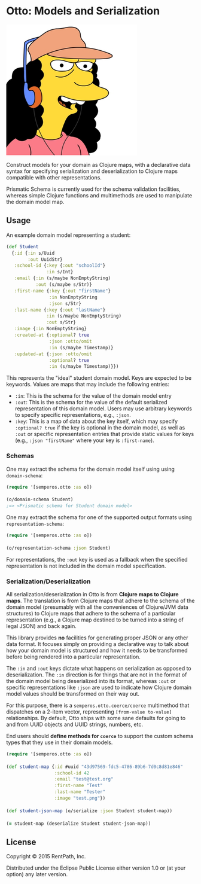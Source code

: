 # Otto: Models and Serialization

<img src="/doc/otto.jpg" alt="Otto" title="Otto" />

Construct models for your domain as Clojure maps, with a declarative data syntax for specifying serialization and deserialization to Clojure maps compatible with other representations.

Prismatic Schema is currently used for the schema validation facilities, whereas simple Clojure functions and multimethods are used to manipulate the domain model map.

## Usage

An example domain model representing a student:

```clj
(def Student
  {:id {:in s/Uuid
        :out UuidStr}
   :school-id {:key {:out "schoolId"}
               :in s/Int}
   :email {:in (s/maybe NonEmptyString)
           :out (s/maybe s/Str)}
   :first-name {:key {:out "firstName"}
                :in NonEmptyString
                :json s/Str}
   :last-name {:key {:out "lastName"}
               :in (s/maybe NonEmptyString)
               :out s/Str}
   :image {:in NonEmptyString}
   :created-at {:optional? true
                :json :otto/omit
                :in (s/maybe Timestamp)}
   :updated-at {:json :otto/omit
                :optional? true
                :in (s/maybe Timestamp)}})
```

This represents the "ideal" student domain model. Keys are expected to be keywords. Values are maps that may include the following entries:

 * `:in`: This is the schema for the value of the domain model entry
 * `:out`: This is the schema for the value of the default serialized representation of this domain model. Users may use arbitrary keywords to specify specific representations, e.g., `:json`.
 * `:key`: This is a map of data about the key itself, which may specify `:optional? true` if the key is optional in the domain model, as well as `:out` or specific representation entries that provide static values for keys (e.g., `:json "firstName"` where your key is `:first-name`).

### Schemas ###

One may extract the schema for the domain model itself using using `domain-schema`:

```clj
(require '[semperos.otto :as o])

(o/domain-schema Student)
;=> <Prismatic schema for Student domain model>
```

One may extract the schema for one of the supported output formats using `representation-schema`:

```clj
(require '[semperos.otto :as o])

(o/representation-schema :json Student)
```

For representations, the `:out` key is used as a fallback when the specified representation is not included in the domain model specification.

### Serialization/Deserialization ###

All serialization/deserialization in Otto is from **Clojure maps to Clojure maps**. The translation is from Clojure maps that adhere to the schema of the domain model (presumably with all the conveniences of Clojure/JVM data structures) to Clojure maps that adhere to the schema of a particular representation (e.g., a Clojure map destined to be turned into a string of legal JSON) and back again.

This library provides **no** facilities for generating proper JSON or any other data format. It focuses simply on providing a declarative way to talk about how your domain model is structured and how it needs to be transformed before being rendered into a particular representation.

The `:in` and `:out` keys dictate what happens on serialization as opposed to deserialization. The `:in` direction is for things that are not in the format of the domain model being deserialized into its format, whereas `:out` or specific representations like `:json` are used to indicate how Clojure domain model values should be transformed on their way out.

For this purpose, there is a `semperos.otto.coerce/coerce` multimethod that dispatches on a 2-item vector, representing `[from-value to-value]` relationships. By default, Otto ships with some sane defaults for going to and from UUID objects and UUID strings, numbers, etc.

End users should **define methods for `coerce`** to support the custom schema types that they use in their domain models.

```clj
(require '[semperos.otto :as o])

(def student-map {:id #uuid "43d97569-fdc5-4786-89b6-7d0c8d81e846"
                  :school-id 42
                  :email "test@test.org"
                  :first-name "Test"
                  :last-name "Tester"
                  :image "test.png"})

(def student-json-map (o/serialize :json Student student-map))

(= student-map (deserialize Student student-json-map))
```

## License

Copyright © 2015 RentPath, Inc.

Distributed under the Eclipse Public License either version 1.0 or (at
your option) any later version.
